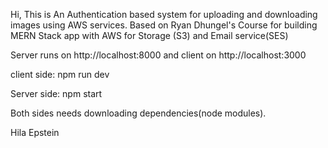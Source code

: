 Hi,
This is An Authentication based system for uploading and downloading images using AWS services. Based on Ryan Dhungel's Course for building MERN Stack app with AWS for Storage (S3) and Email service(SES) 

Server runs on http://localhost:8000 and client on http://localhost:3000

client side:
npm run dev

Server side:
npm start

Both sides needs downloading dependencies(node modules).

Hila Epstein
